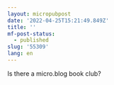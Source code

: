 ```yaml
---
layout: micropubpost
date: '2022-04-25T15:21:49.849Z'
title: ''
mf-post-status:
  - published
slug: '55309'
lang: en
---
```

Is there a micro.blog book club?
